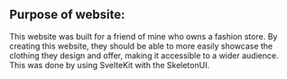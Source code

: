 Purpose of website:
-----------------------------------------------------------------------------

This website was built for a friend of mine who owns a fashion store. 
By creating this website, they should be able to more easily showcase the clothing they design and offer, making it accessible to a wider audience. 
This was done by using SvelteKit with the SkeletonUI.
